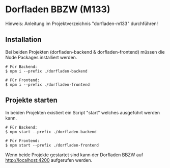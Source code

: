# Dorfladen BBZW (M133)
Hinweis:
Anleitung im Projektverzeichnis "dorfladen-m133" durchführen!

## Installation
Bei beiden Projekten (dorfladen-backend & dorfladen-frontend) müssen die Node Packages installiert werden.
```
# Für Backend:
$ npm i --prefix ./dorfladen-backend

# Für Frontend:
$ npm i --prefix ./dorfladen-frontend
```

## Projekte starten
In beiden Projekten existiert ein Script "start" welches ausgeführt werden kann.
```
# Für Backend:
$ npm start --prefix ./dorfladen-backend

# Für Frontend:
$ npm start --prefix ./dorfladen-frontend
```
Wenn beide Projekte gestartet sind kann der Dorfladen BBZW auf <http://localhost:4200> aufgerufen werden.